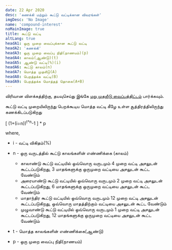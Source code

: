 ```yaml
---
date: 22 Apr 2020
desc: 'கணக்கி மற்றும் கூட்டு வட்டிக்கான விவரங்கள்'
imgDesc: 'No Image'
name: 'compound-interest'
noMainImage: true
title: கூட்டு வட்டி
altLang: true
headA1: ஒரு முறை வைப்புக்கான கூட்டு வட்டி
headA2: 'கணக்கி'
headA3: ஒரு முறை வைப்பு நிதி(நாணயம்)(p)
headA4: காலம்(ஆண்டு)(t)
headA5: ஆண்டு வட்டி(%)(i)
headA6: கூட்டு காலம்(n)
headA7: மொத்த முதலீடு(A)
headA8: பெறத்தக்க வட்டி(B)
headA9: பெறத்தக்க மொத்தத் தொகை(A+B)
---
```


விரிவான விளக்கத்திற்கு, தயவுசெய்து இங்கே [மறு முதலீடு வைப்புத்திட்டம்](http://thedatatalks.in/ta/economics/reinvestment-deposit-scheme) பார்க்கவும்.

கூட்டு வட்டி முறையிலிருந்து பெறக்கூடிய மொத்த வட்டி கீழே உள்ள சூத்திரத்திலிருந்து கணக்கிடப்படுகிறது

[ (1+(i<span>&#247;</span>n))<sup>t*n</sup>-1 ] * p

where,

- i - வட்டி விகிதம்(%)  
- n - ஒரு வருடத்தில் கூட்டு காலங்களின் எண்ணிக்கை (காலம்)  

    - காலாண்டு கூட்டு வட்டியில் ஒவ்வொரு வருடமும் 4 முறை வட்டி அசலுடன் கூட்டப்படுகிறது, 3 மாதங்களுக்கு ஒருமுறை வட்டியை அசலுடன் கூட்ட வேண்டும்  
    - அரையாண்டு கூட்டு வட்டியில் ஒவ்வொரு வருடமும் 2 முறை வட்டி அசலுடன் கூட்டப்படுகிறது, 6 மாதங்களுக்கு ஒருமுறை வட்டியை அசலுடன் கூட்ட வேண்டும்  
    - மாதாந்திர கூட்டு வட்டியில் ஒவ்வொரு வருடமும் 12 முறை வட்டி அசலுடன் கூட்டப்படுகிறது, ஒவ்வொரு மாதத்திற்கும் வட்டியை அசலுடன் கூட்ட வேண்டும்
    - முழுவாண்டு கூட்டு வட்டியில் ஒவ்வொரு வருடமும் 1 முறை வட்டி அசலுடன் கூட்டப்படுகிறது, 12 மாதங்களுக்கு ஒருமுறை வட்டியை அசலுடன் கூட்ட வேண்டும்

- t - மொத்த காலங்களின் எண்ணிக்கை(ஆண்டு)  
- p - ஒரு முறை வைப்பு நிதி(நாணயம்)  


<style>   

</style>